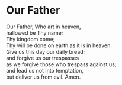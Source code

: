 # Our Father

Our Father, Who art in heaven,  
hallowed be Thy name;  
Thy kingdom come;  
Thy will be done on earth as it is in heaven.  
Give us this day our daily bread;  
and forgive us our trespasses  
as we forgive those who trespass against us;  
and lead us not into temptation,  
but deliver us from evil. Amen.